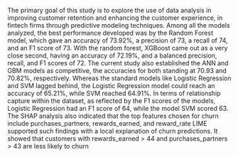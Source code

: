 The primary goal of this study is to explore the use of data analysis in improving customer retention and 
enhancing the customer experience, in fintech firms through predictive modeling techniques. Among all the models analyzed, the best performance developed was by the Random Forest model, which gave an accuracy of 73.92%, a precision of 73, a recall of 74, and an F1 score of 73. 
With the random forest, XGBoost came out as a very close second, having an accuracy of 72.19%, and a balanced precision, recall, and F1 scores of 72. 
The current study also established the ANN and GBM models as competitive, the accuracies for both standing at 70.93 and 70.82%, respectively.
Whereas the standard models like Logistic Regression and SVM lagged behind, the Logistic Regression model could reach an accuracy of 65.21%, while SVM reached 64.91%. 
In terms of relationship capture within the dataset, as reflected by the F1 scores of the models, Logistic Regression had an F1 score of 64, while the model SVM scored 63. 
The SHAP analysis also indicated that the top features chosen for churn include purchases_partners, rewards_earned, and reward_rate
LIME supported such findings with a local explanation of churn predictions. It showed that customers with rewards_earned > 44 and purchases_partners > 43 are less likely to churn
